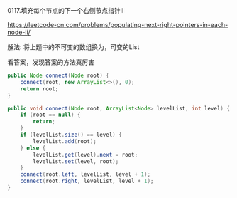 0117.填充每个节点的下一个右侧节点指针II

https://leetcode-cn.com/problems/populating-next-right-pointers-in-each-node-ii/

解法: 将上题中的不可变的数组换为，可变的List

看答案，发现答案的方法真厉害


```java
public Node connect(Node root) {
    connect(root, new ArrayList<>(), 0);
    return root;
}

public void connect(Node root, ArrayList<Node> levelList, int level) {
    if (root == null) {
        return;
    }
    if (levelList.size() == level) {
        levelList.add(root);
    } else {
        levelList.get(level).next = root;
        levelList.set(level, root);
    }
    connect(root.left, levelList, level + 1);
    connect(root.right, levelList, level + 1);
}
```





